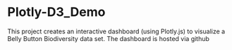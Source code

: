 # Plotly-D3_Demo
This project creates an interactive dashboard (using Plotly.js) to visualize a Belly Button Biodiversity data set. The dashboard is hosted via github
